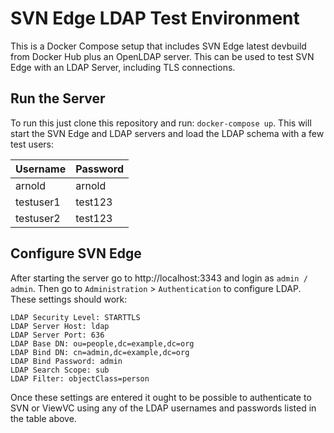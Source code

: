 SVN Edge LDAP Test Environment
==============================

This is a Docker Compose setup that includes SVN Edge latest devbuild from Docker Hub
plus an OpenLDAP server. This can be used to test SVN Edge with an LDAP Server, including
TLS connections.

Run the Server
--------------

To run this just clone this repository and run: `docker-compose up`. This will start the
SVN Edge and LDAP servers and load the LDAP schema with a few test users:

| Username  	| Password  	|
|---	|---	|
| arnold    | arnold    |
| testuser1 | test123   |
| testuser2 | test123   |

Configure SVN Edge
------------------

After starting the server go to http://localhost:3343 and login as `admin / admin`. Then
go to `Administration` > `Authentication` to configure LDAP. These settings should work:

```
LDAP Security Level: STARTTLS
LDAP Server Host: ldap
LDAP Server Port: 636
LDAP Base DN: ou=people,dc=example,dc=org
LDAP Bind DN: cn=admin,dc=example,dc=org
LDAP Bind Password: admin
LDAP Search Scope: sub
LDAP Filter: objectClass=person
```

Once these settings are entered it ought to be possible to authenticate to SVN or ViewVC using
any of the LDAP usernames and passwords listed in the table above.

